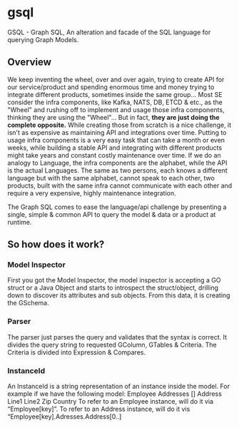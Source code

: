# gsql
GSQL - Graph SQL, An alteration and facade of the SQL language for querying Graph Models.


## **Overview**
We keep inventing the wheel, over and over again, trying to create API for our service/product and spending enormous time and money trying to integrate different products, sometimes inside the same group... Most SE consider the infra components, like Kafka, NATS, DB, ETCD & etc., as the "Wheel" and rushing off to implement and usage those infra components, thinking they are using the "Wheel"... But in fact, **they are just doing the complete opposite.** While creating those from scratch is a nice challenge, it isn't as expensive as maintaining API and integrations over time. Putting to usage infra components is a very easy task that can take a month or even weeks, while building a stable API and integrating with different products might take years and constant costly maintenance over time.
If we do an analogy to Language, the infra components are the alphabet, while the API is the actual Languages. The same as two persons, each knows a different language but with the same alphabet, cannot speak to each other, two products, built with the same infra cannot communicate with each other and require a very expensive, highly maintenance integration.

The Graph SQL comes to ease the language/api challenge by presenting a single, simple & common API to query the model & data or a product at runtime.

## **So how does it work?**
### **Model Inspector**
First you got the Model Inspector, the model inspector is accepting a GO struct or a Java Object and starts to introspect the struct/object, drilling down to discover its attributes and sub objects. From this data, it is creating the GSchema.

### **Parser**
The parser just parses the query and validates that the syntax is correct. It divides the query string to requested GColumn, GTables & Criteria. The Criteria is divided into Expression & Compares.

### **InstanceId**
An InstanceId is a string representation of an instance inside the model. For example if we have the following model:
Employee
    Addresses
            [] Address
                    Line1
                    Line2
                    Zip
                    Country
To refer to an Employee instance, will do it via “Employee[key]”.
To refer to an Address instance, will do it vis “Employee[key].Adresses.Address[0..]  
